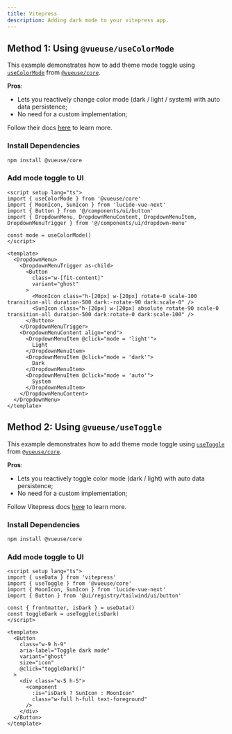 ```yaml
---
title: Vitepress
description: Adding dark mode to your vitepress app.
---
```


## Method 1: Using `@vueuse/useColorMode`

This example demonstrates how to add theme mode toggle using [`useColorMode`](https://vueuse.org/core/usecolormode) from [`@vueuse/core`](https://vueuse.org/core).

**Pros**:
- Lets you reactively change color mode (dark / light / system) with auto data persistence;
- No need for a custom implementation;

Follow their docs [here](https://vueuse.org/core/usecolormode) to learn more.

<Steps>

### Install Dependencies

```bash
npm install @vueuse/core
```

### Add mode toggle to UI

```vue
<script setup lang="ts">
import { useColorMode } from '@vueuse/core'
import { MoonIcon, SunIcon } from 'lucide-vue-next'
import { Button } from '@/components/ui/button'
import { DropdownMenu, DropdownMenuContent, DropdownMenuItem, DropdownMenuTrigger } from '@/components/ui/dropdown-menu'

const mode = useColorMode()
</script>

<template>
  <DropdownMenu>
    <DropdownMenuTrigger as-child>
      <Button
        class="w-[fit-content]"
        variant="ghost"
      >
        <MoonIcon class="h-[20px] w-[20px] rotate-0 scale-100 transition-all duration-500 dark:-rotate-90 dark:scale-0" />
        <SunIcon class="h-[20px] w-[20px] absolute rotate-90 scale-0 transition-all duration-500 dark:rotate-0 dark:scale-100" />
      </Button>
    </DropdownMenuTrigger>
    <DropdownMenuContent align="end">
      <DropdownMenuItem @click="mode = 'light'">
        Light
      </DropdownMenuItem>
      <DropdownMenuItem @click="mode = 'dark'">
        Dark
      </DropdownMenuItem>
      <DropdownMenuItem @click="mode = 'auto'">
        System
      </DropdownMenuItem>
    </DropdownMenuContent>
  </DropdownMenu>
</template>
```

</Steps>

## Method 2: Using `@vueuse/useToggle`

This example demonstrates how to add theme mode toggle using [`useToggle`](https://vueuse.org/shared/useToggle) from [`@vueuse/core`](https://vueuse.org/core).

**Pros**:
- Lets you reactively toggle color mode (dark / light) with auto data persistence;
- No need for a custom implementation;

Follow Vitepress docs [here](https://vitepress.dev/reference/runtime-api#usedata) to learn more.

<Steps>

### Install Dependencies

```bash
npm install @vueuse/core
```

### Add mode toggle to UI

```vue
<script setup lang="ts">
import { useData } from 'vitepress'
import { useToggle } from '@vueuse/core'
import { MoonIcon, SunIcon } from 'lucide-vue-next'
import { Button } from '@ui/registry/tailwind/ui/button'

const { frontmatter, isDark } = useData()
const toggleDark = useToggle(isDark)
</script>

<template>
  <Button
    class="w-9 h-9"
    aria-label="Toggle dark mode"
    variant="ghost"
    size="icon"
    @click="toggleDark()"
  >
    <div class="w-5 h-5">
      <component
        :is="isDark ? SunIcon : MoonIcon"
        class="w-full h-full text-foreground"
      />
    </div>
  </Button>
</template>
```

</Steps>

